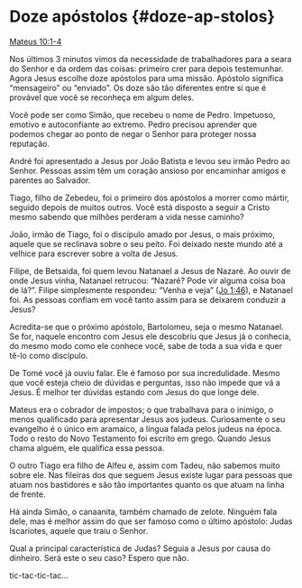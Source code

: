 # Doze apóstolos {#doze-ap-stolos}

[Mateus 10:1-4](http://bibliaonline.com.br/acf/mt/10/1-4)

Nos últimos 3 minutos vimos da necessidade de trabalhadores para a seara do Senhor e da ordem das coisas: primeiro crer para depois testemunhar. Agora Jesus escolhe doze apóstolos para uma missão. Apóstolo significa “mensageiro” ou “enviado”. Os doze são tão diferentes entre si que é provável que você se reconheça em algum deles.

Você pode ser como Simão, que recebeu o nome de Pedro. Impetuoso, emotivo e autoconfiante ao extremo. Pedro precisou aprender que podemos chegar ao ponto de negar o Senhor para proteger nossa reputação.

André foi apresentado a Jesus por João Batista e levou seu irmão Pedro ao Senhor. Pessoas assim têm um coração ansioso por encaminhar amigos e parentes ao Salvador.

Tiago, filho de Zebedeu, foi o primeiro dos apóstolos a morrer como mártir, seguido depois de muitos outros. Você está disposto a seguir a Cristo mesmo sabendo que milhões perderam a vida nesse caminho?

João, irmão de Tiago, foi o discípulo amado por Jesus, o mais próximo, aquele que se reclinava sobre o seu peito. Foi deixado neste mundo até a velhice para escrever sobre a volta de Jesus.

Filipe, de Betsaida, foi quem levou Natanael a Jesus de Nazaré. Ao ouvir de onde Jesus vinha, Natanael retrucou: “Nazaré? Pode vir alguma coisa boa de lá?”. Filipe simplesmente respondeu: “Venha e veja” ([Jo 1:46](http://bibliaonline.com.br/acf/jo/1/46)), e Natanael foi. As pessoas confiam em você tanto assim para se deixarem conduzir a Jesus?

Acredita-se que o próximo apóstolo, Bartolomeu, seja o mesmo Natanael. Se for, naquele encontro com Jesus ele descobriu que Jesus já o conhecia, do mesmo modo como ele conhece você, sabe de toda a sua vida e quer tê-lo como discípulo.

De Tomé você já ouviu falar. Ele é famoso por sua incredulidade. Mesmo que você esteja cheio de dúvidas e perguntas, isso não impede que vá a Jesus. É melhor ter dúvidas estando com Jesus do que longe dele.

Mateus era o cobrador de impostos; o que trabalhava para o inimigo, o menos qualificado para apresentar Jesus aos judeus. Curiosamente o seu evangelho é o único em aramaico, a língua falada pelos judeus na época. Todo o resto do Novo Testamento foi escrito em grego. Quando Jesus chama alguém, ele qualifica essa pessoa.

O outro Tiago era filho de Alfeu e, assim com Tadeu, não sabemos muito sobre ele. Nas fileiras dos que seguem Jesus existe lugar para pessoas que atuam nos bastidores e são tão importantes quanto os que atuam na linha de frente.

Há ainda Simão, o canaanita, também chamado de zelote. Ninguém fala dele, mas é melhor assim do que ser famoso como o último apóstolo: Judas Iscariotes, aquele que traiu o Senhor.

Qual a principal característica de Judas? Seguia a Jesus por causa do dinheiro. Será este o seu caso? Espero que não.

tic-tac-tic-tac...